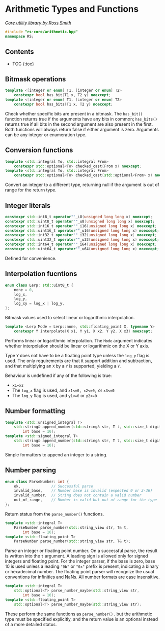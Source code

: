 # Arithmetic Types and Functions

_[Core utility library by Ross Smith](index.html)_

```c++
#include "rs-core/arithmetic.hpp"
namespace RS;
```

## Contents

* TOC
{:toc}

## Bitmask operations

```c++
template <[integer or enum] T1, [integer or enum] T2>
    constexpr bool has_bit(T1 x, T2 y) noexcept;
template <[integer or enum] T1, [integer or enum] T2>
    constexpr bool has_bits(T1 x, T2 y) noexcept;
```

Check whether specific bits are present in a bitmask. The `has_bit()` function
returns true if the arguments have any bits in common; `has_bits()` returns
true if all bits in the second argument are also present in the first. Both
functions will always return false if either argument is zero. Arguments can
be any integer or enumeration type.

## Conversion functions

```c++
template <std::integral To, std::integral From>
    constexpr std::optional<To> checked_cast(From x) noexcept;
template <std::integral To, std::integral From>
    constexpr std::optional<To> checked_cast(std::optional<From> x) noexcept;
```

Convert an integer to a different type, returning null if the argument is out
of range for the return type.

## Integer literals

```c++
constexpr std::int8_t operator""_i8(unsigned long long x) noexcept;
constexpr std::uint8_t operator""_u8(unsigned long long x) noexcept;
constexpr std::int16_t operator""_i16(unsigned long long x) noexcept;
constexpr std::uint16_t operator""_u16(unsigned long long x) noexcept;
constexpr std::int32_t operator""_i32(unsigned long long x) noexcept;
constexpr std::uint32_t operator""_u32(unsigned long long x) noexcept;
constexpr std::int64_t operator""_i64(unsigned long long x) noexcept;
constexpr std::uint64_t operator""_u64(unsigned long long x) noexcept;
```

Defined for convenience.

## Interpolation fucntions

```c++
enum class Lerp: std::uint8_t {
    none = 0,
    log_x,
    log_y,
    log_xy = log_x | log_y,
};
```

Bitmask values used to select linear or logarithmic interpolation.

```c++
template <Lerp Mode = Lerp::none, std::floating_point X, typename Y>
    constexpr Y interpolate(X x1, Y y1, X x2, Y y2, X x3) noexcept;
```

Performs linear or logarithmic interpolation. The `Mode` argument indicates
whether interpolation should be linear or logarithmic on the X or Y axis.

Type `Y` does not have to be a floating point type unless the `log_y` flag is
used. The only requirements are that it support addition and subtraction, and
that multiplying an `X` by a `Y` is supported, yielding a `Y.`

Behaviour is undefined if any of the following is true:

* `x1=x2`
* The `log_x` flag is used, and `x1<=0, x2<=0,` or `x3<=0`
* The `log_y` flag is used, and `y1<=0` or `y2<=0`

## Number formatting

```c++
template <std::unsigned_integral T>
    std::string& append_number(std::string& str, T t, std::size_t digits = 1,
        int base = 10);
template <std::signed_integral T>
    std::string& append_number(std::string& str, T t, std::size_t digits = 1,
        int base = 10);
```

Simple formatters to append an integer to a string.

## Number parsing

```c++
enum class ParseNumber: int {
    ok,              // Successful parse
    invalid_base,    // Number base is invalid (expected 0 or 2-36)
    invalid_number,  // String does not contain a valid number
    out_of_range,    // Number is valid but out of range for the type
};
```

Return status from the `parse_number()` functions.

```c++
template <std::integral T>
    ParseNumber parse_number(std::string_view str, T& t,
        int base = 10);
template <std::floating_point T>
    ParseNumber parse_number(std::string_view str, T& t);
```

Parse an integer or floating point number. On a successful parse, the result
is written into the `t` argument. A leading sign is allowed only for signed
integers and floating point. For the integer parser, if the base is zero,
base 10 is used unless a leading `"0b"` or `"0x"` prefix is present,
indicating a binary or hexadecimal number. The floating point parser will
recognize the usual conventions for infinities and NaNs. All number formats
are case insensitive.

```c++
template <std::integral T>
    std::optional<T> parse_number_maybe(std::string_view str,
        int base = 10);
template <std::floating_point T>
    std::optional<T> parse_number_maybe(std::string_view str);
```

These perform the same functions as `parse_number(),` but the arithmetic type
must be specified explicitly, and the return value is an optional instead of
a more detailed status.
